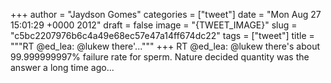 
+++
author = "Jaydson Gomes"
categories = ["tweet"]
date = "Mon Aug 27 15:01:29 +0000 2012"
draft = false
image = "{TWEET_IMAGE}"
slug = "c5bc2207976b6c4a49e68ec57e47a14ff674dc22"
tags = ["tweet"]
title = """RT @ed_lea: @lukew there'..."""
+++
RT @ed_lea: @lukew there's about 99.999999997% failure rate for sperm. Nature decided quantity was the answer a long time ago...
